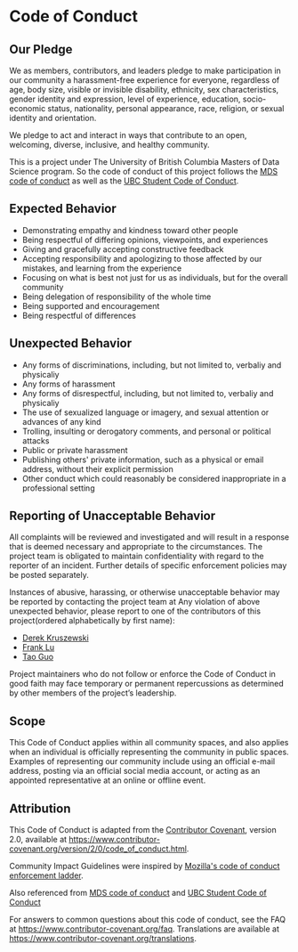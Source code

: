 # Code of Conduct

## Our Pledge

We as members, contributors, and leaders pledge to make participation in our community a harassment-free experience for everyone, regardless of age, body size, visible or invisible disability, ethnicity, sex characteristics, gender identity and expression, level of experience, education, socio-economic status, nationality, personal appearance, race, religion, or sexual identity and orientation.

We pledge to act and interact in ways that contribute to an open, welcoming, diverse, inclusive, and healthy community.

This is a project under The University of British Columbia Masters of Data Science program. So the code of conduct of this project follows the [MDS code of conduct](https://ubc-mds.github.io/resources_pages/code_of_conduct/) as well as the [UBC Student Code of Conduct](https://students.ubc.ca/campus-life/student-code-conduct). 

## Expected Behavior

- Demonstrating empathy and kindness toward other people
- Being respectful of differing opinions, viewpoints, and experiences
- Giving and gracefully accepting constructive feedback
- Accepting responsibility and apologizing to those affected by our mistakes, and learning from the experience
- Focusing on what is best not just for us as individuals, but for the overall community
- Being delegation of responsibility of the whole time
- Being supported and encouragement
- Being respectful of differences

## Unexpected Behavior

- Any forms of discriminations, including, but not limited to, verbaliy and physicaliy
- Any forms of harassment
- Any forms of disrespectful, including, but not limited to, verbaliy and physicaliy
- The use of sexualized language or imagery, and sexual attention or advances of any kind
- Trolling, insulting or derogatory comments, and personal or political attacks
- Public or private harassment
- Publishing others' private information, such as a physical or email address, without their explicit permission
- Other conduct which could reasonably be considered inappropriate in a professional setting

## Reporting of Unacceptable Behavior

All complaints will be reviewed and investigated and will result in a response that is deemed necessary and appropriate to the circumstances. The project team is obligated to maintain confidentiality with regard to the reporter of an incident. Further details of specific enforcement policies may be posted separately.

Instances of abusive, harassing, or otherwise unacceptable behavior may be reported by contacting the project team at
Any violation of above unexpected behavior, please report to one of the contributors of this project(ordered alphabetically by first name):

- [Derek Kruszewski](https://github.com/dkruszew)
- [Frank Lu](https://github.com/franklu2014)
- [Tao Guo](https://github.com/tguo9)

Project maintainers who do not follow or enforce the Code of Conduct in good faith may face temporary or permanent repercussions as determined by other members of the project’s leadership.

## Scope

This Code of Conduct applies within all community spaces, and also applies when an individual is officially representing the community in public spaces. Examples of representing our community include using an official e-mail address, posting via an official social media account, or acting as an appointed representative at an online or offline event.

## Attribution

This Code of Conduct is adapted from the [Contributor Covenant][homepage], version 2.0,
available at https://www.contributor-covenant.org/version/2/0/code_of_conduct.html.

Community Impact Guidelines were inspired by [Mozilla's code of conduct enforcement ladder](https://github.com/mozilla/diversity).

[homepage]: https://www.contributor-covenant.org

Also referenced from [MDS code of conduct](https://ubc-mds.github.io/resources_pages/code_of_conduct/) and [UBC Student Code of Conduct](https://students.ubc.ca/campus-life/student-code-conduct)

For answers to common questions about this code of conduct, see the FAQ at
https://www.contributor-covenant.org/faq. Translations are available at https://www.contributor-covenant.org/translations.
